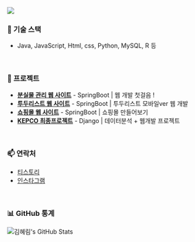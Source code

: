 <a href="https://github.com/khr316">
  <img src="https://capsule-render.vercel.app/api?type=waving&color=gradient&height=300&section=header&text=💻WELCOME_KHR316💻&fontSize=70&animation=fadeIn&fontAlignY=38"/>
</a>
<br>

### 🚀 기술 스택
- Java, JavaScript, Html, css, Python, MySQL, R 등

<br>

### 📂 프로젝트
- [**분실물 관리 웹 사이트**](https://github.com/khr316/lost-find) - SpringBoot | 웹 개발 첫걸음 !
- [**투두리스트 웹 사이트**](https://github.com/khr316/todolist) - SpringBoot | 투두리스트 모바일ver 웹 개발
- [**쇼핑몰 웹 사이트**](https://github.com/khr316/shop) - SpringBoot | 쇼핑몰 만들어보기
- [**KEPCO 최종프로젝트**](https://github.com/khr316/skky) - Django | 데이터분석 + 웹개발 프로젝트
<br>

### 📫 연락처
- [티스토리](https://khr316.tistory.com/)
- [인스타그램](https://instagram.com/khr_coding)

<br>

### 📊 GitHub 통계
![김혜림's GitHub Stats](https://github-readme-stats.vercel.app/api?username=khr316&show_icons=true&hide_title=true&hide=prs&count_private=true&theme=radical)

<br>
